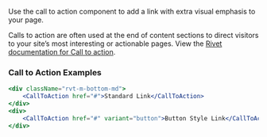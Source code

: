 Use the call to action component to add a link with extra visual emphasis to your page.

Calls to action are often used at the end of content sections to direct visitors to your site’s most interesting or actionable pages.
View the [Rivet documentation for Call to action](https://rivet.uits.iu.edu/components/call-to-action/).

### Call to Action Examples

<!-- prettier-ignore-start -->
```jsx
<div className="rvt-m-bottom-md">
    <CallToAction href="#">Standard Link</CallToAction>
</div>
<div>
    <CallToAction href="#" variant="button">Button Style Link</CallToAction>
</div>
```
<!-- prettier-ignore-end -->
